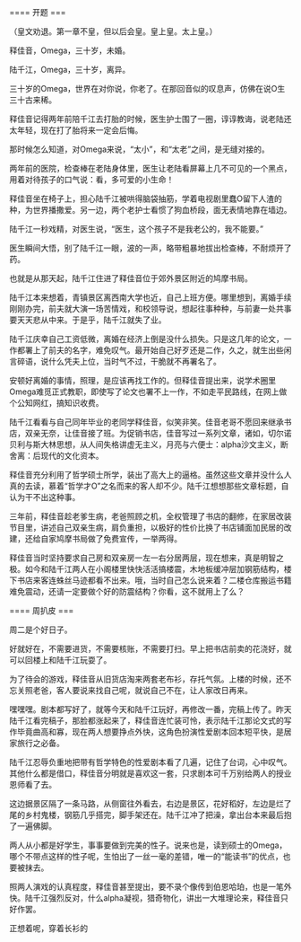 ==== 开题 ===

（皇文劝退。第一章不皇，但以后会皇。皇上皇。太上皇。）

释佳音，Omega，三十岁，未婚。

陆千江，Omega，三十岁，离异。

三十岁的Omega，世界在对你说，你老了。在那回音似的叹息声，仿佛在说O生三十古来稀。

释佳音记得两年前陪千江去打胎的时候，医生护士围了一圈，谆谆教诲，说老陆还太年轻，现在打了胎将来一定会后悔。

那时候怎么知道，对Omega来说，“太小”，和“太老”之间，是无缝对接的。

两年前的医院，检查棒在老陆身体里，医生让老陆看屏幕上几不可见的一个黑点，用着对待孩子的口气说：看，多可爱的小生命！

释佳音坐在椅子上，担心陆千江被哄得脑袋抽筋，学着电视剧里蠢O留下人渣的种，为世界播撒爱。另一边，两个老护士看惯了狗血桥段，面无表情地靠在墙边。

陆千江一秒戏精，对医生说，“医生，这个孩子不是我老公的，我不能要。”

医生瞬间大悟，别了陆千江一眼，波的一声，略带粗暴地拔出检查棒，不耐烦开了药。

也就是从那天起，陆千江住进了释佳音位于郊外景区附近的鸠摩书局。

陆千江本来想着，青镇景区离西南大学也近，自己上班方便。哪里想到，离婚手续刚刚办完，前夫就大演一场苦情戏，和校领导说，想起往事种种，与前妻一处共事要天天悲从中来。于是乎，陆千江就失了业。

陆千江庆幸自己工资低微，离婚在经济上倒是没什么损失。只是这几年的论文，一作都署上了前夫的名字，难免叹气。最开始自己好歹还是二作，久之，就生出些闲言碎语，说什么凭夫上位，当时气不过，干脆就不再署名了。

安顿好离婚的事情，照理，是应该再找工作的。但释佳音提出来，说学术圈里Omega难觅正式教职，即使写了论文也署不上一作，不如走平民路线，在网上做个公知网红，搞知识收费。

陆千江看看与自己同年毕业的老同学释佳音，似笑非笑。佳音老哥不愿回来继承书店，双亲无奈，让佳音接了班。为促销书店，佳音写过一系列文章，诸如，切尔诺贝利与斯大林思想，从人间失格讲虚无主义，月亮与六便士：alpha沙文主义，断舍离：后现代的文化资本。

释佳音充分利用了哲学硕士所学，装出了高大上的逼格。虽然这些文章并没什么人真的去读，慕着“哲学才O”之名而来的客人却不少。陆千江想想那些文章标题，自认为干不出这种事。

三年前，释佳音趁老爹生病，老爸照顾之机，全权管理了书店的翻修，在家居改装节目里，讲述自己双亲生病，肩负重担，以极好的性价比换了书店铺面加民居的改建，还给自家鸠摩书局做了免费宣传，一举两得。

释佳音当时坚持要求自己房和双亲房一左一右分居两层，现在想来，真是明智之极。如今和陆千江两人在小阁楼里快快活活搞楼震，木地板缓冲层加钢筋结构，楼下书店来客连蛛丝马迹都看不出来。哦，当时自己怎么说来着？二楼仓库搬运书籍难免震动，还请一定要做个好的防震结构？你看，这不就用上了么？

==== 周扒皮 ===

周二是个好日子。

好就好在，不需要进货，不需要核账，不需要打扫。早上把书店前卖的花浇好，就可以回楼上和陆千江玩耍了。

为了待会的游戏，释佳音从旧货店淘来两套老布衫，存托气氛。上楼的时候，还不忘关照老爸，客人要说来找自己呢，就说自己不在，让人家改日再来。

嘿嘿嘿。剧本都写好了，就等今天和陆千江玩好，再修改一番，完稿上传了。昨天陆千江看完稿子，那脸都涨起来了，释佳音连忙装可怜，表示陆千江那论文式的写作毕竟曲高和寡，现在两人想要挣点外快，这角色扮演性爱剧本回本短平快，是居家旅行之必备。

陆千江忍辱负重地把带有哲学特色的性爱剧本看了几遍，记住了台词，心中叹气。其他什么都是借口，释佳音分明就是喜欢这一套，只求剧本可千万别给两人的授业恩师看了去。

这边据景区隔了一条马路，从侧窗往外看去，右边是景区，花好稻好，左边是烂了尾的乡村鬼楼，钢筋几乎搭完，脚手架还在。陆千江冲了把澡，拿出台本来最后抱了一遍佛脚。

两人从小都是好学生，事事要做到完美的性子。说来也是，读到硕士的Omega，哪个不带点这样的性子呢，生怕出了一丝一毫的差错，唯一的“能读书”的优点，也要被抹去。

照两人演戏的认真程度，释佳音甚至提出，要不录个像传到伯恩哈珀，也是一笔外快。陆千江强烈反对，什么alpha凝视，猎奇物化，讲出一大堆理论来，释佳音只好作罢。

正想着呢，穿着长衫的